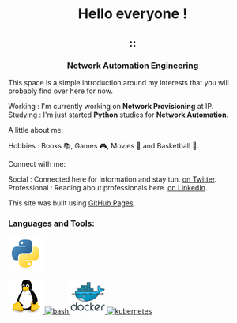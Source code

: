 <h1 align="center">Hello everyone !</h1>
<h2 align="center">::</h2>
<h3 align="center">Network Automation Engineering</h3>


This space is a simple introduction around my interests that you will probably find over here for now.

Working  :   I'm currently working on **Network Provisioning** at IP.  
Studying :   I'm just started **Python** studies for **Network Automation.**

A little about me:

Hobbies      :   Books 📚, Games 🎮, Movies 🎥 and Basketball 🏀.  

<h align="left">Connect with me:</h>
<p align="left">

Social       :   Connected here for information and stay tun. [on Twitter](https://twitter.com/MarcusVCastilho/).
Professional :   Reading about professionals here. [on LinkedIn](https://www.linkedin.com/in/marcusvcastilho/).

</p>

  


<!--
    Way comments must be open and closed.
-->

This site was built using [GitHub Pages](https://pages.github.com/).

<h3 align="left">Languages and Tools:</h3>
<p align="left">
<a href="https://www.python.org" target="_blank" rel="noreferrer"> <img src="https://raw.githubusercontent.com/devicons/devicon/master/icons/python/python-original.svg" alt="python" width="70" height="70"/> </a>

<a href="https://www.linux.org/" target="_blank" rel="noreferrer"> <img src="https://raw.githubusercontent.com/devicons/devicon/master/icons/linux/linux-original.svg" alt="linux" width="70" height="70"/> </a>
<a href="https://www.gnu.org/software/bash/" target="_blank" rel="noreferrer"> <img src="https://www.vectorlogo.zone/logos/gnu_bash/gnu_bash-icon.svg" alt="bash" width="70" height="70"/> </a>
<a href="https://www.docker.com/" target="_blank" rel="noreferrer"> <img src="https://raw.githubusercontent.com/devicons/devicon/master/icons/docker/docker-original-wordmark.svg" alt="docker" width="70" height="70"/> </a>
<a href="https://kubernetes.io" target="_blank" rel="noreferrer"> <img src="https://www.vectorlogo.zone/logos/kubernetes/kubernetes-icon.svg" alt="kubernetes" width="70" height="70"/> </a>